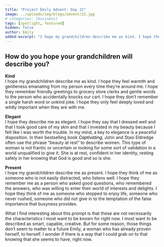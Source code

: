 ```yaml
---
title: "Project Emily Advent: Day 22"
image: ../uploads/img/blogs/advent/22.jpg
# categories: [business]
tags: [spotlight, featured]
hidden: false
author: Emily
added-excerpt: "I hope my grandchildren describe me as kind. I hope they feel warmth and gentleness emanating from my person every time they’re around me. I hope they remember friendly greetings to grocery store clerks and gentle words to the person who accidentally knocks our cart. I hope they don’t remember a single harsh word or unkind joke. I hope they only feel deeply loved and wildly important when they are with me."
---
```


<style> em {color: black;} p a {color: #f0506e;}</style>

## How do you hope your grandchildren will describe you?

**Kind**<br>
I hope my grandchildren describe me as kind. I hope they feel warmth and gentleness emanating from my person every time they’re around me. I hope they remember friendly greetings to grocery store clerks and gentle words to the person who accidentally knocks our cart. I hope they don’t remember a single harsh word or unkind joke. I hope they only feel deeply loved and wildly important when they are with me.

**Elegant**<br>
I hope they describe me as elegant. I hope they say that I dressed well and that I took good care of my skin and that I invested in my beauty because I felt like I was worth the trouble. In my mind, a key to elegance is a peaceful disposition. In their bestselling book _Captivating_, John and Stasi Eldredge often use the phrase “beauty at rest” to describe women. This type of woman is not frantic or uncertain or looking for some sort of validation in a world unqualified to give it. She is at rest, confident in her identity, resting safely in her knowing that God is good and so is she.

**Present**<br>
I hope my grandchildren describe me as present. I hope they think of me as someone who is not easily distracted, who listens well. I hope they remember me as a person who asked good questions, who remembered the answers, who was willing to enter their world of interests and delights. I hope they think of me as someone who stopped to enjoy life, someone who never rushed, someone who did not give in to the temptation of the false importance that busyness provides.

What I find interesting about this prompt is that these are not necessarily the characteristics I most want to be known for right now. I most want to be described as smart, capable, creative. But for some reason, those things don’t seem to matter to a future Emily, a woman who has already proven herself, to herself. I wonder if there is a way that I could grab on to that knowing that she seems to have, right now.
